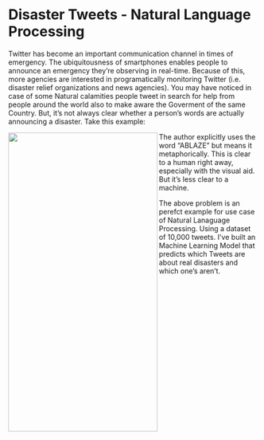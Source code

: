 # Disaster Tweets - Natural Language Processing

Twitter has become an important communication channel in times of emergency.
The ubiquitousness of smartphones enables people to announce an emergency they’re observing in real-time. Because of this, more agencies are interested in programatically monitoring Twitter (i.e. disaster relief organizations and news agencies). You may have noticed in case of some Natural calamities people tweet in search for help from people around the world also to make aware the Goverment of the same Country.
But, it’s not always clear whether a person’s words are actually announcing a disaster. Take this example:

<a href="url"><img src="https://storage.googleapis.com/kaggle-media/competitions/tweet_screenshot.png" align="left" height="600" width="300" ></a>

The author explicitly uses the word “ABLAZE” but means it metaphorically. This is clear to a human right away, especially with the visual aid. But it’s less clear to a machine.

The above problem is an perefct example for use case of Natural Lanaguage Processing. Using a dataset of 10,000 tweets. I've built an Machine Learning Model that predicts which Tweets are about real disasters and which one’s aren’t.
